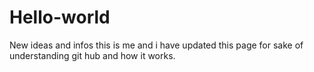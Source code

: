 # Hello-world
New ideas and infos
this is me and i have updated this page for sake of understanding git hub and how it works.
